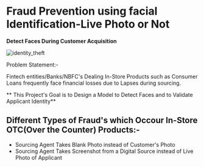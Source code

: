 # Fraud Prevention using facial Identification-Live Photo or Not
**Detect Faces During Customer Acquisition**

![identity_theft](https://user-images.githubusercontent.com/117473489/222637433-650202d3-cdbf-493d-9e5e-02c7e624a76a.jpg)

Problem Statement:-

Fintech entities/Banks/NBFC's Dealing In-Store Products such as Consumer Loans
frequently face financial losses due to Lapses during sourcing.

** This Project's Goal is to Design a Model to Detect Faces and to Validate Applicant Identity**

## Different Types of Fraud's which Occour In-Store OTC(Over the Counter) Products:-

- Sourcing Agent Takes Blank Photo instead of Customer's Photo
- Sourcing Agent Takes Screenshot from a Digital Source instead of Live Photo of Applicant



